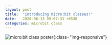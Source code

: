 ```yaml
---
layout: post
title:  "Introducing micro:bit classes!"
date:   2020-06-13 09:07:31 +0530
categories: microbit class
---
```

![micro:bit class poster](/assets/images/microbitbanner-1.png){:class="img-responsive"}
